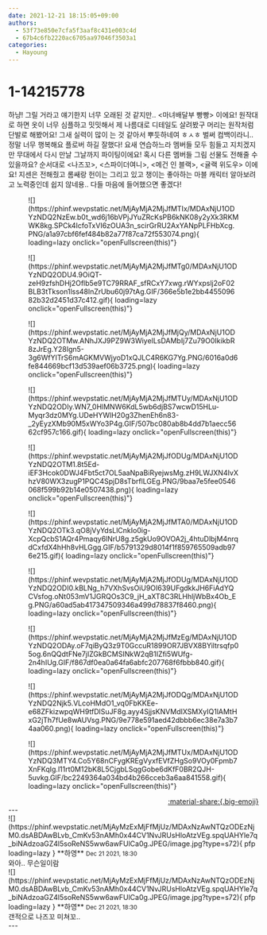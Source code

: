 ```yaml
---
date: 2021-12-21 18:15:05+09:00
authors:
  - 53f73e850e7cfa5f3aaf8c431e003c4d
  - 67b4c6fb2220ac6705aa97046f3503a1
categories:
  - Hayoung
---
```


# 1-14215778

<div class="post-container" markdown="1">
<div class="content-container md-sidebar__scrollwrap" markdown="1">

하냥! 그릴 거라고 얘기한지 너무 오래된 것 같지만.. &lt;마녀배달부 빵빵&gt; 이에요! 원작대로 하면 옷이 너무 심플하고 밋밋해서 제 나름대로 디테일도 살려봤구 머리는 원작처럼 단발로 해봤어요! 그새 실력이 많이 는 것 같아서 뿌듯하네여 ㅎㅅㅎ 벌써 컴백이라니.. 정말 너무 행복해요 플로버 하길 잘했다! 요새 연습하느라 멤버들 모두 힘들고 지치겠지만 무대에서 다시 만날 그날까지 파이팅이에요! 혹시 다른 멤버들 그림 선물도 전해줄 수 있을까요? 순서대로 &lt;나즈꼬&gt;, &lt;스파이더여니&gt;, &lt;메건 인 블랙&gt;, &lt;귤랙 위도우&gt; 이에요! 지센은 전해줬고 롬쌔랑 헌이는 그리고 있고 챙이는 좋아하는 마블 캐릭터 알아보려고 노력중인데 쉽지 않네용.. 다들 마음에 들어했으면 좋겠다!
<figure markdown="1">
![](https://phinf.wevpstatic.net/MjAyMjA2MjJfMTIx/MDAxNjU1ODYzNDQ2NzEw.b0t_wd6j16bVPjJYuZRcKsPB6kNK08y2yXk3RKMWK8kg.SPCk4IcfoTxVI6zOUA3n_scirGrRU2AxYANpPLFHbXcg.PNG/a1a97cbf6fef484b82a77f87ca72f553074.png){ loading=lazy onclick="openFullscreen(this)"}
</figure>

<figure markdown="1">
![](https://phinf.wevpstatic.net/MjAyMjA2MjJfMTg0/MDAxNjU1ODYzNDQ2ODU4.9OiQT-zeH9zfshDHj2Oflb5e9TC79RRAF_sfRCxY7xwg.rWYxpslj2oF02BLB3tTkson1lss48lnZrUbu60j97tAg.GIF/366e5b1e2bb445509682b32d2451d37c412.gif){ loading=lazy onclick="openFullscreen(this)"}
</figure>

<figure markdown="1">
![](https://phinf.wevpstatic.net/MjAyMjA2MjJfMjQy/MDAxNjU1ODYzNDQ2OTMw.ANhJXJ9PZ9W3WiyeILsDAMbIj7Zu79O0IkikbR8zJrEg.Y28Ign5-3g6WfYITrS6mAGKMVWjyoD1xQJLC4R6KG7Yg.PNG/6016a0d6fe844669bcf13d539aef06b3725.png){ loading=lazy onclick="openFullscreen(this)"}
</figure>

<figure markdown="1">
![](https://phinf.wevpstatic.net/MjAyMjA2MjJfMTUy/MDAxNjU1ODYzNDQ2ODIy.WN7_0HlMNW6KdL5wb6djBS7wcwD15HLu-Myqr3dz0MYg.UDeHYWlH20g3ZhenEh6n83-_2yEyzXMb90M5xWYo3P4g.GIF/507bc080ab8b4dd7b1aecc5662cf957c166.gif){ loading=lazy onclick="openFullscreen(this)"}
</figure>

<figure markdown="1">
![](https://phinf.wevpstatic.net/MjAyMjA2MjJfODUg/MDAxNjU1ODYzNDQ2OTM1.8t5Ed-iEF3Hcok0DWJ4Fbt5ct7OL5aaNpaBiRyejwsMg.zH9LWJXN4IvXhzV80WX3zugP1PQC4SpjD8sTbrflLGEg.PNG/9baa7e5fee0546068f599b92b14e0507438.png){ loading=lazy onclick="openFullscreen(this)"}
</figure>

<figure markdown="1">
![](https://phinf.wevpstatic.net/MjAyMjA2MjJfMTA0/MDAxNjU1ODYzNDQ2OTk3.qO8jVyYdsLlCnkIo0ig-XcpQcbS1AQr4Pmaqy6lNrU8g.z5gkUo9OVOA2j_4htuDlbjM4nrqdCxfdX4hHh8vHLGgg.GIF/b5791329d8014f1f859765509adb976e215.gif){ loading=lazy onclick="openFullscreen(this)"}
</figure>

<figure markdown="1">
![](https://phinf.wevpstatic.net/MjAyMjA2MjJfODUg/MDAxNjU1ODYzNDQ2ODI0.kBLNg_h7VXhSvsOiU9OI639UFgdkkJH6FiAdYQCVsfog.oNt053mV1JGRQOs3C9_jH_aXT8C3RLHhljWbBx4Ob_Eg.PNG/a60ad5ab417347509346a499d78837f8460.png){ loading=lazy onclick="openFullscreen(this)"}
</figure>

<figure markdown="1">
![](https://phinf.wevpstatic.net/MjAyMjA2MjJfMzEg/MDAxNjU1ODYzNDQ2ODAy.oF7qiByQ3z9T0GccuR1899OR7JBVX8BYiltrsqfp05og.6nQQdtFNe7jIZGkBCMSINkW2qB1IZfi5WUfg-2n4hIUg.GIF/f867df0ea0a64fa6abfc207768f6fbbb840.gif){ loading=lazy onclick="openFullscreen(this)"}
</figure>

<figure markdown="1">
![](https://phinf.wevpstatic.net/MjAyMjA2MjJfODQg/MDAxNjU1ODYzNDQ2Njk5.VLcoHMdO1_vq0FbKKEe-e68ZFkizwpqWH9tfDlSuJF8g.ayy4SjjsKNVMdIXSMXyIQ1lAMtHxG2jTh7fUe8wAUVsg.PNG/9e778e591aed42dbbb6ec38e7a3b74aa060.png){ loading=lazy onclick="openFullscreen(this)"}
</figure>

<figure markdown="1">
![](https://phinf.wevpstatic.net/MjAyMjA2MjJfMTUx/MDAxNjU1ODYzNDQ3MTY4.Co5Y68nCFygKREgVyxfEVfZHgSo9VOy0Fpmb7XnFKqIg.l11rt0M12bK8L5CjgbLSqgGobe6dKfF0BR2QJH-5uvkg.GIF/bc2249364a034bd4b266cceb3a6aa841558.gif){ loading=lazy onclick="openFullscreen(this)"}
</figure>


</div>
</div>

<div style="text-align: right;" markdown="1">
<a href="https://weverse.io/fromis9/fanpost/1-14215778" style="text-align: right;">:material-share:{.big-emoji}</a>
</div>
---

<div class="comments-container md-sidebar__scrollwrap" markdown="1">
<div class="comment" markdown="1">
<div class='id-container' markdown="1">
![](https://phinf.wevpstatic.net/MjAyMzExMjFfMjUz/MDAxNzAwNTQzODEzNjM0.dsABDAwBLvb_CmKv53nAMh0x44CV1NvJRUsHloAtzVEg.spqUAHYle7q_biNAdzoaGZ4l5soReNS5ww6awFUlCa0g.JPEG/image.jpg?type=s72){ pfp loading=lazy }
**<span class="artist">하영</span>** <small>Dec 21 2021, 18:30</small><br>
</div>
<div class='comment-body' markdown="1">
와아.. 무슨일이람
</div>
</div>
<div class="comment" markdown="1">
<div class='id-container' markdown="1">
![](https://phinf.wevpstatic.net/MjAyMzExMjFfMjUz/MDAxNzAwNTQzODEzNjM0.dsABDAwBLvb_CmKv53nAMh0x44CV1NvJRUsHloAtzVEg.spqUAHYle7q_biNAdzoaGZ4l5soReNS5ww6awFUlCa0g.JPEG/image.jpg?type=s72){ pfp loading=lazy }
**<span class="artist">하영</span>** <small>Dec 21 2021, 18:30</small><br>
</div>
<div class='comment-body' markdown="1">
갠적으로 나즈꼬 미쳐꼬..
</div>
</div>
</div>
---
